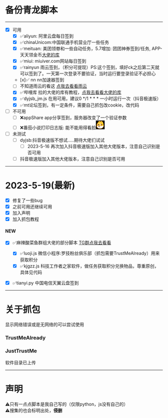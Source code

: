 # 备份青龙脚本
***

- [x] 可用
  - [x] ✅aliyun: 阿里云盘每日签到
  - [x] ✅chinaUnicom:中国联通手机营业厅一些任务
  - [x] ✅meituan: 美团领劵和一些自动任务，5.7增加: 团团神券签到/任务, APP-天天领金币[大佬的库](https://github.com/leafTheFish/DeathNote)
  - [x] ✅miui: miuiver.com网站每日签到
  - [x] ✅rainyun 雨云签到，（积分可提现）PS:这个签到，填好ck之后第二天就可以签到了。一天第一次登录不要验证，当时运行要登录验证不必担心
  - [x]✅ nn nn加速器签到
  - [ ] 不知道雨云的看这 [点我去看看雨云](https://www.rainyun.com/Mzc0MjE=_)
  - [x] ✅哔哩库 拉的大佬的库有教程，[点我去看看大佬的库](https://github.com/RayWangQvQ/BiliBiliToolPro)
  - [x] ✅dyjsb_jm.js 在用可用，建议0 */1 * * * 一小时运行一次（抖音极速版）
  - [x] ✅mt论坛签到，有一定条件，需要自己抓包改cookie，改代码
- [ ] 不可用
  -[ ] ❌appShare app分享签到，服务器改变了一个验证参数
  - [ ] ❌番茄小说打印日志版: 能不能用得看脸![img.png](img.png)
- [ ] 未测试
  - [ ] dyjsb:抖音极速版不想试.....期待大佬们试试
    - [ ] 2023-5-16 再次加入抖音极速版加入其他大佬版本，注意自己识别是否可用
  - [ ] 抖音极速版加入其他大佬版本，注意自己识别是否可用
***
# 2023-5-19(最新)
- [x] 修复了一些bug
- [x] 之前可用还继续可用
- [x] 加入声明
- [x] 加入抓包教程
#### NEW
- [x] ✅麻辣酸菜鱼群组大佬的部分脚本 [TG群点我去看看](https://t.me/suancaiyubot)
  - [x] ✅luoji.js 微信小程序:罗技粉丝俱乐部（抓包需要TrustMeAlready）用来获取积分
  - [x] ✅kjgzz.js 科技工作者之家软件，做任务获取积分兑换物品，尊重原创，具体见代码
- [x] ✅tianyi.py 中国电信天翼云盘签到



***
# 关于抓包
显示网络错误或是无网络的可以尝试使用 
### TrustMeAlready
### JustTrustMe
软件目录已上传

***
# 声明
⚠️只有一点点脚本是我自己写的（仅限python，js没有自己的）      
⚠️搜集的也会标明出处，**侵删**